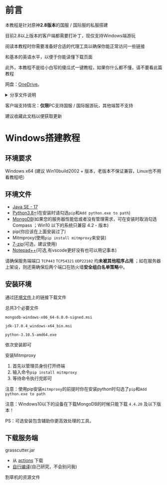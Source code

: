 # 前言

本教程是针对原神**2.8版本**的国服 / 国际服的私服搭建

目前2.8以上版本的客户端都需要打补丁，现仅支持Windows端游玩

阅读本教程时你需要准备好合适的代理工具以确保你能正常访问一些链接

和基本的英语水平，以便于你能读懂下载页面

此外，本教程不是给小白写的傻瓜式一键教程，如果你什么都不懂，请不要看此篇教程

网盘：[OneDrive](https://1drv.ms/u/s!AlCHIz-J7fPNariJi6eO4IumeZM?e=ZwF37k)。

<details>
  <summary>分享文件说明</summary>
  ./环境及工具 下为安装环境所用文件或者工具
</details>

客户端支持情况：**仅限**PC支持国服 / 国际服游玩，其他端暂不支持

建议收藏此文档以便获取更新

# Windows搭建教程

## 环境要求

Windows x64 (建议 Win10build2002 + 版本，老版本不保证兼容，Linux也不用看教程吧）

## 环境文件

- [Java SE - 17](https://www.oracle.com/java/technologies/javase/jdk17-archive-downloads.html)
- [Python3.8+](https://www.python.org/downloads/)(在安装时请勾选`pip`和`Add python.exe to path`)
- [MongoDB](https://www.mongodb.com/try/download/community)(如果您的服务器性能低或者没有管理需求，可在安装时取消勾选 Compass ；Win10 以下的系统只兼容 4.2 - 版本)
- pip(你应该在上面安装过了)
- Mitmproxy(使用`pip install mitmproxy`来安装)
- [7-zip](https://www.7-zip.org/)(可选，建议使用)
- [Notepad++](https://notepad-plus-plus.org/downloads/)(可选,有vscode更好没有也可以用记事本)

请确保服务端端口 `TCP443` `TCP54321` `UDP22102` 均**未被其他程序占用** ；如在服务器上架设，则还需确保后两个端口在防火墙**安全组白名单策略**中。

## 安装环境

通过[环境文件](2.8从0开始的安装.md#环境文件)上的链接下载文件

总共3个必要文件

`mongodb-windows-x86_64-6.0.0-signed.msi`

`jdk-17.0.4_windows-x64_bin.msi`

`python-3.10.5-amd64.exe`

依次安装即可

安装Mitmproxy

1. 首先以管理员身份打开终端
2. 输入命令`pip install mitmproxy`
3. 等待命令执行完即可

注意：使用pip安装`mitmproxy`的前提时你在安装python时勾选了`pip`和`Add python.exe to path`

注意：Windows10以下的设备在下载MongoDB的时候只能下载 `4.4.20` 及以下版本！

PS：可选安装包含辅助你更高效处理的工具。

## 下载服务端

grasscutter.jar

- 从 [actions](https://github.com/WorldEndSukaSuka/Grasscutter/suites/7529614479/artifacts/310219832) 下载
- [自行编译]()(自己研究，不会别问我)

割草机的资源文件



